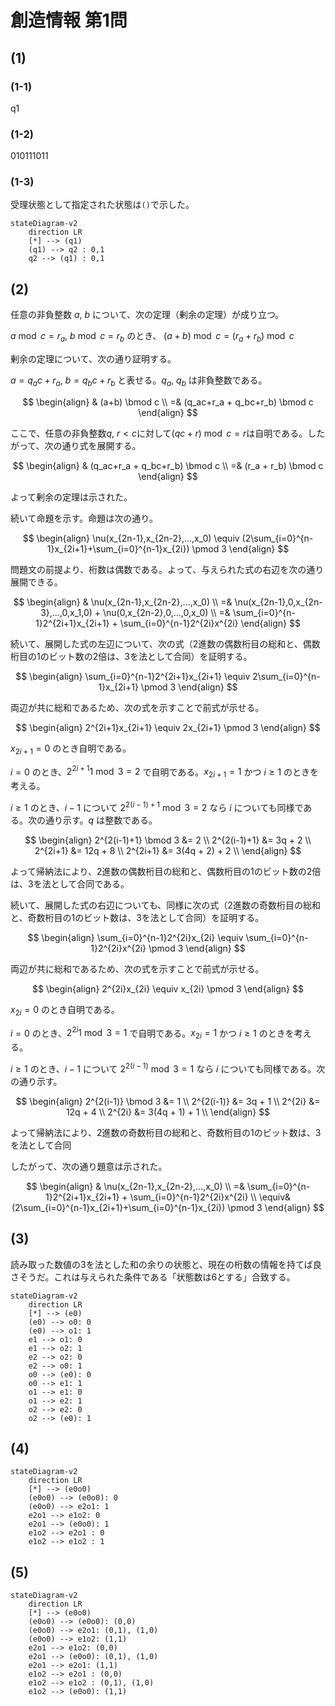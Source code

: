 # 創造情報 第1問

## (1)

### (1-1)

q1

### (1-2)

010111011

### (1-3)

受理状態として指定された状態は`()`で示した。

```mermaid
stateDiagram-v2
    direction LR
    [*] --> (q1)
    (q1) --> q2 : 0,1
    q2 --> (q1) : 0,1

```

## (2)

任意の非負整数 $a$, $b$ について、次の定理（剰余の定理）が成り立つ。

$a \bmod c = r_a$, $b \bmod c = r_b$ のとき、 $(a+b) \bmod c = (r_a+r_b) \bmod c$

剰余の定理について、次の通り証明する。

$a = q_ac+r_a$, $b = q_bc+r_b$ と表せる。$q_a$, $q_b$ は非負整数である。

$$
\begin{align}
& (a+b) \bmod c \\
=& (q_ac+r_a + q_bc+r_b) \bmod c
\end{align}
$$

ここで、任意の非負整数$q$, $r < c$に対して$(qc+r)\bmod c = r$は自明である。したがって、次の通り式を展開する。

$$
\begin{align}
& (q_ac+r_a + q_bc+r_b) \bmod c \\
=& (r_a + r_b) \bmod c
\end{align}
$$

よって剰余の定理は示された。

続いて命題を示す。命題は次の通り。

$$
\begin{align}
\nu(x_{2n-1},x_{2n-2},...,x_0) \equiv (2\sum_{i=0}^{n-1}x_{2i+1}+\sum_{i=0}^{n-1}x_{2i}) \pmod 3
\end{align}
$$

問題文の前提より、桁数は偶数である。よって、与えられた式の右辺を次の通り展開できる。

$$
\begin{align}
& \nu(x_{2n-1},x_{2n-2},...,x_0) \\
=& \nu(x_{2n-1},0,x_{2n-3},...,0,x_1,0) + \nu(0,x_{2n-2},0,...,0,x_0) \\
=& \sum_{i=0}^{n-1}2^{2i+1}x_{2i+1} + \sum_{i=0}^{n-1}2^{2i}x^{2i}
\end{align}
$$

続いて、展開した式の左辺について、次の式（2進数の偶数桁目の総和と、偶数桁目の1のビット数の2倍は、3を法として合同）を証明する。

$$
\begin{align}
\sum_{i=0}^{n-1}2^{2i+1}x_{2i+1} \equiv 2\sum_{i=0}^{n-1}x_{2i+1} \pmod 3
\end{align}
$$

両辺が共に総和であるため、次の式を示すことで前式が示せる。

$$
\begin{align}
2^{2i+1}x_{2i+1} \equiv 2x_{2i+1} \pmod 3
\end{align}
$$

$x_{2i+1} = 0$ のとき自明である。

$i=0$ のとき、$2^{2i+1} 1 \bmod 3 = 2$  で自明である。$x_{2i+1} = 1$ かつ $i\ge1$ のときを考える。

$i\ge1$ のとき、$i-1$ について $2^{2(i-1)+1} \bmod 3 = 2$ なら $i$ についても同様である。次の通り示す。$q$ は整数である。

$$
\begin{align}
2^{2(i-1)+1} \bmod 3 &= 2 \\
2^{2(i-1)+1} &= 3q + 2 \\
2^{2i+1} &= 12q + 8 \\
2^{2i+1} &= 3(4q + 2) + 2 \\
\end{align}
$$

よって帰納法により、2進数の偶数桁目の総和と、偶数桁目の1のビット数の2倍は、3を法として合同である。

続いて、展開した式の右辺についても、同様に次の式（2進数の奇数桁目の総和と、奇数桁目の1のビット数は、3を法として合同）を証明する。

$$
\begin{align}
\sum_{i=0}^{n-1}2^{2i}x_{2i} \equiv \sum_{i=0}^{n-1}2^{2i}x^{2i} \pmod 3
\end{align}
$$

両辺が共に総和であるため、次の式を示すことで前式が示せる。

$$
\begin{align}
2^{2i}x_{2i} \equiv x_{2i} \pmod 3
\end{align}
$$

$x_{2i} = 0$ のとき自明である。

$i=0$ のとき、$2^{2i} 1 \bmod 3 = 1$  で自明である。$x_{2i} = 1$ かつ $i\ge1$ のときを考える。

$i\ge1$ のとき、$i-1$ について $2^{2(i-1)} \bmod 3 = 1$ なら $i$ についても同様である。次の通り示す。

$$
\begin{align}
2^{2(i-1)} \bmod 3 &= 1 \\
2^{2(i-1)} &= 3q + 1 \\
2^{2i} &= 12q + 4 \\
2^{2i} &= 3(4q + 1) + 1 \\
\end{align}
$$

よって帰納法により、2進数の奇数桁目の総和と、奇数桁目の1のビット数は、3を法として合同

したがって、次の通り題意は示された。

$$
\begin{align}
& \nu(x_{2n-1},x_{2n-2},...,x_0) \\
=& \sum_{i=0}^{n-1}2^{2i+1}x_{2i+1} + \sum_{i=0}^{n-1}2^{2i}x^{2i} \\
\equiv& (2\sum_{i=0}^{n-1}x_{2i+1}+\sum_{i=0}^{n-1}x_{2i}) \pmod 3
\end{align}
$$

## (3)

読み取った数値の3を法とした和の余りの状態と、現在の桁数の情報を持てば良さそうだ。これは与えられた条件である「状態数は6とする」合致する。

```mermaid
stateDiagram-v2
    direction LR
    [*] --> (e0)
    (e0) --> o0: 0
    (e0) --> o1: 1
    e1 --> o1: 0
    e1 --> o2: 1
    e2 --> o2: 0
    e2 --> o0: 1
    o0 --> (e0): 0
    o0 --> e1: 1
    o1 --> e1: 0
    o1 --> e2: 1
    o2 --> e2: 0
    o2 --> (e0): 1
```

## (4)

```mermaid
stateDiagram-v2
    direction LR
    [*] --> (e0o0)
    (e0o0) --> (e0o0): 0
    (e0o0) --> e2o1: 1
    e2o1 --> e1o2: 0
    e2o1 --> (e0o0): 1
    e1o2 --> e2o1 : 0
    e1o2 --> e1o2 : 1
```

## (5)

```mermaid
stateDiagram-v2
    direction LR
    [*] --> (e0o0)
    (e0o0) --> (e0o0): (0,0)
    (e0o0) --> e2o1: (0,1), (1,0)
    (e0o0) --> e1o2: (1,1)
    e2o1 --> e1o2: (0,0)
    e2o1 --> (e0o0): (0,1), (1,0)
    e2o1 --> e2o1: (1,1)
    e1o2 --> e2o1 : (0,0)
    e1o2 --> e1o2 : (0,1), (1,0)
    e1o2 --> (e0o0): (1,1)
```
